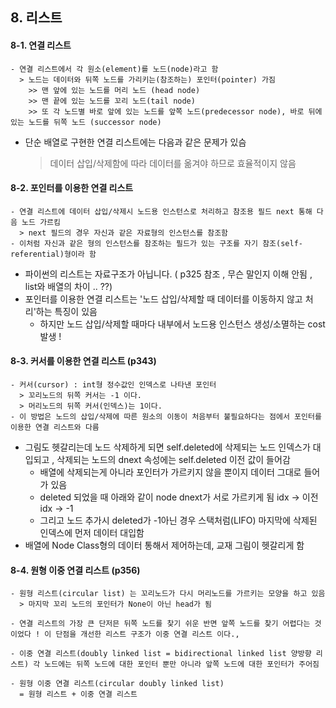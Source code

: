 ## 8. 리스트 

#### 8-1. 연결 리스트
```
- 연결 리스트에서 각 원소(element)를 노드(node)라고 함 
  > 노드는 데이터와 뒤쪽 노드를 가리키는(참조하는) 포인터(pointer) 가짐 
    >> 맨 앞에 있는 노드를 머리 노드 (head node)
    >> 맨 끝에 있는 노드를 꼬리 노드(tail node)
    >> 또 각 노드별 바로 앞에 있는 노드를 앞쪽 노드(predecessor node), 바로 뒤에 있는 노드를 뒤쪽 노드 (successor node)
```
- 단순 배열로 구현한 연결 리스트에는 다음과 같은 문제가 있슴 
  > 데이터 삽입/삭제함에 따라 데이터를 옮겨야 하므로 효율적이지 않음 

#### 8-2. 포인터를 이용한 연결 리스트 
```
- 연결 리스트에 데이터 삽입/삭제시 노드용 인스턴스로 처리하고 참조용 필드 next 통해 다음 노드 가르킴 
  > next 필드의 경우 자신과 같은 자료형의 인스턴스를 참조함 
- 이처럼 자신과 같은 형의 인스턴스를 참조하는 필드가 있는 구조를 자기 참조(self-referential)형이라 함 
```
- 파이썬의 리스트는 자료구조가 아닙니다. ( p325 참조 , 무슨 말인지 이해 안됨 , list와 배열의 차이 .. ??)
- 포인터를 이용한 연결 리스트는 '노드 삽입/삭제할 때 데이터를 이동하지 않고 처리'하는 특징이 있음 
  - 하지만 노드 삽입/삭제할 때마다 내부에서 노드용 인스턴스 생성/소멸하는 cost 발생 ! 

#### 8-3. 커서를 이용한 연결 리스트 (p343)
```
- 커서(cursor) : int형 정수값인 인덱스로 나타낸 포인터
  > 꼬리노드의 뒤쪽 커서는 -1 이다.
  > 머리노드의 뒤쪽 커서(인덱스)는 1이다.
- 이 방법은 노드의 삽입/삭제에 따른 원소의 이동이 처음부터 불필요하다는 점에서 포인터를 이용한 연결 리스트와 다름 
```
- 그림도 헷갈리는데 노드 삭제하게 되면 self.deleted에 삭제되는 노드 인덱스가 대입되고 , 삭제되는 노드의 dnext 속성에는 self.deleted 이전 값이 들어감 
  - 배열에 삭제되는게 아니라 포인터가 가르키지 않을 뿐이지 데이터 그대로 들어가 있음
  - deleted 되었을 때 아래와 같이 node dnext가 서로 가르키게 됨 
    idx -> 이전idx -> -1 
  - 그리고 노드 추가시 deleted가 -1아닌 경우 스택처럼(LIFO) 마지막에 삭제된 인덱스에 먼저 데이터 대입함 
- 배열에 Node Class형의 데이터 통해서 제어하는데, 교재 그림이 헷갈리게 함 

#### 8-4. 원형 이중 연결 리스트 (p356) 
```
- 원형 리스트(circular list) 는 꼬리노드가 다시 머리노드를 가르키는 모양을 하고 있음 
  > 마지막 꼬리 노드의 포인터가 None이 아닌 head가 됨 

- 연결 리스트의 가장 큰 단저믄 뒤쪽 노드를 찾기 쉬운 반면 앞쪽 노드를 찾기 어렵다는 것이었다 ! 이 단점을 개선한 리스트 구조가 이중 연결 리스트 이다.,

- 이중 연결 리스트(doubly linked list = bidirectional linked list 양방향 리스트) 각 노드에는 뒤쪽 노드에 대한 포인터 뿐만 아니라 앞쪽 노드에 대한 포인터가 주어짐 

- 원형 이중 연결 리스트(circular doubly linked list) 
  = 원형 리스트 + 이중 연결 리스트 
```


